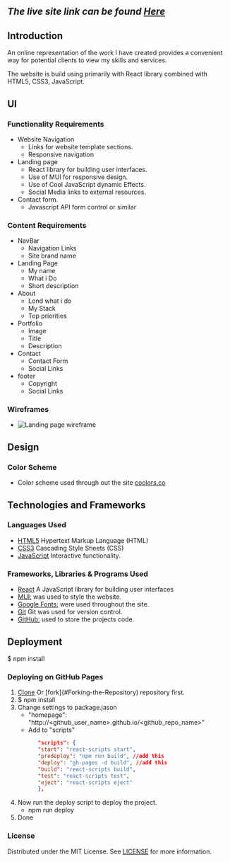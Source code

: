 
## *The live site link can be found [Here](https://rp42.dev/)*
## Introduction

An online representation of the work I have created provides a convenient way for potential clients to view my skills and services.

The website is build using primarily with React library combined with HTML5, CSS3, JavaScript.

## UI
### **Functionality Requirements**
- Website Navigation
   - Links for website template sections.
   - Responsive navigation
- Landing page
    - React library for building user interfaces.
    - Use of MUI for responsive design.
    - Use of Cool JavaScript dynamic Effects.
    - Social Media links to external resources.
- Contact form.
   - Javascript API form control or similar

### **Content Requirements**
- NavBar
   - Navigation Links
   - Site brand name
- Landing Page
   - My name
   - What i Do
   - Short description
- About
    - Lond what i do
    - My Stack
    - Top priorities 
- Portfolio
    - Image
    - Title
    - Description 
- Contact
   - Contact Form
   - Social Links
- footer
   - Copyright
   - Social Links

### **Wireframes**

- ![Landing page wireframe](project-files/wireframes/Desktop.png)

## Design
### **Color Scheme**
- Color scheme used through out the site [coolors.co](https://coolors.co/855433-b37142-8d6245-292a2b)

## **Technologies and Frameworks**

### **Languages Used**
-   [HTML5](https://en.wikipedia.org/wiki/HTML5) Hypertext Markup Language (HTML)
-   [CSS3](https://en.wikipedia.org/wiki/Cascading_Style_Sheets) Cascading Style Sheets (CSS)
-   [JavaScript](https://www.javascript.com/) Interactive functionality.

### **Frameworks, Libraries & Programs Used**
- [React](https://reactjs.org/) A JavaScript library for building user interfaces
- [MUI:](https://mui.com/) was used to style the website.
- [Google Fonts:](https://fonts.google.com/) were used throughout the site.
- [Git](https://git-scm.com/) Git was used for version control.
- [GitHub:](https://github.com/) used to store the projects code.

## **Deployment**
$ npm install

### **Deploying on GitHub Pages**
1. [Clone](#Creating-a-Clone) Or [fork]{#Forking-the-Repository) repository first.
1. $ npm install
1. Change settings to package.jason
   - "homepage": "http://<github_user_name>.github.io/<github_repo_name>"
   - Add to "scripts" 
      ```json
         "scripts": {
         "start": "react-scripts start",
         "predeploy": "npm run build", //add this
         "deploy": "gh-pages -d build", //add this
         "build": "react-scripts build",
         "test": "react-scripts test",
         "eject": "react-scripts eject"
         },
      ```
1. Now run the deploy script to deploy the project.
   - npm run deploy
1. Done


### License

Distributed under the MIT License. See [LICENSE](LICENSE) for more information.
